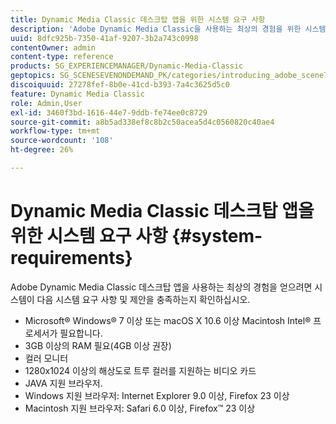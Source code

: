 ```yaml
---
title: Dynamic Media Classic 데스크탑 앱을 위한 시스템 요구 사항
description: 'Adobe Dynamic Media Classic을 사용하는 최상의 경험을 위한 시스템 요구 사항에 대해 알아봅니다. '
uuid: 8dfc925b-7350-41af-9207-3b2a743c0998
contentOwner: admin
content-type: reference
products: SG_EXPERIENCEMANAGER/Dynamic-Media-Classic
geptopics: SG_SCENESEVENONDEMAND_PK/categories/introducing_adobe_scene7
discoiquuid: 27278fef-8b0e-41cd-b393-7a4c3625d5c0
feature: Dynamic Media Classic
role: Admin,User
exl-id: 3460f3bd-1616-44e7-9ddb-fe74ee0c8729
source-git-commit: a8b5ad338ef8c8b2c50acea5d4c0560820c40ae4
workflow-type: tm+mt
source-wordcount: '108'
ht-degree: 26%

---
```


# Dynamic Media Classic 데스크탑 앱을 위한 시스템 요구 사항 {#system-requirements}

Adobe Dynamic Media Classic 데스크탑 앱을 사용하는 최상의 경험을 얻으려면 시스템이 다음 시스템 요구 사항 및 제안을 충족하는지 확인하십시오.

* Microsoft® Windows® 7 이상 또는 macOS X 10.6 이상 Macintosh Intel® 프로세서가 필요합니다.
* 3GB 이상의 RAM 필요(4GB 이상 권장)
* 컬러 모니터
* 1280x1024 이상의 해상도로 트루 컬러를 지원하는 비디오 카드
* JAVA 지원 브라우저.
* Windows 지원 브라우저: Internet Explorer 9.0 이상, Firefox 23 이상
* Macintosh 지원 브라우저: Safari 6.0 이상, Firefox™ 23 이상
